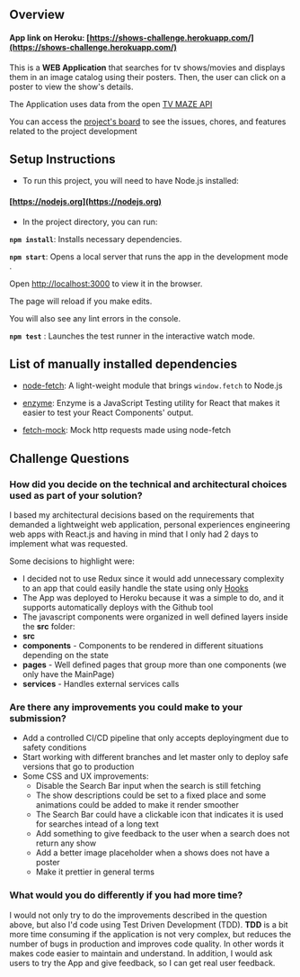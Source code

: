 ## Overview  
 
#### App link on Heroku: [https://shows-challenge.herokuapp.com/](https://shows-challenge.herokuapp.com/)  
  
This is a **WEB Application** that searches for tv shows/movies and displays them in an image catalog using their posters. Then, the user can click on a poster to view the show's details.  
  

The Application uses data from the open [TV MAZE API](https://www.tvmaze.com/api)  
  
You can access the [project's board](https://trello.com/b/Fat0VJV1/hp-movies-challenge) to see the issues, chores, and features related to the project development  
 
 
## Setup Instructions  
 
- To run this project, you will need to have Node.js installed:  
  
####  [https://nodejs.org](https://nodejs.org)  
  
- In the project directory, you can run:  
  
**`npm install`**: Installs necessary dependencies.
  
**`npm start`**: Opens a local server that runs the app in the development mode  .

Open [http://localhost:3000](http://localhost:3000) to view it in the browser.  

The page will reload if you make edits.
  
You will also see any lint errors in the console.  
  
**`npm test`** : Launches the test runner in the interactive watch mode. 


## List of manually installed dependencies  
  
- [node-fetch](https://github.com/node-fetch/node-fetch): A light-weight module that brings `window.fetch` to Node.js  
  
- [enzyme](https://airbnb.io/enzyme/): Enzyme is a JavaScript Testing utility for React that makes it easier to test your React Components' output.  
  
- [fetch-mock](http://www.wheresrhys.co.uk/fetch-mock): Mock http requests made using node-fetch  


## Challenge Questions  
 
### How did you decide on the technical and architectural choices used as part of your solution?  

I based my architectural decisions based on the requirements that demanded a lightweight web application, personal experiences engineering web apps with React.js and having in mind that I only had 2 days to implement what was requested.  
  
Some decisions to highlight were:  

- I decided not to use Redux since it would add unnecessary complexity to an app that could easily handle the state using only [Hooks](https://reactjs.org/docs/hooks-intro.html)  
- The App was deployed to Heroku because it was a simple to do, and it supports automatically deploys with the Github tool  
- The javascript components were organized in well defined layers inside the **src** folder:  
- **src**  
- **components** - Components to be rendered in different situations depending on the state  
- **pages** - Well defined pages that group more than one components (we only have the MainPage)  
- **services** - Handles external services calls  
  
### Are there any improvements you could make to your submission?  

  - Add a controlled CI/CD pipeline that only accepts deployingment due to safety conditions
  - Start working with different branches and let master only to deploy safe versions that go to production
  - Some CSS and UX improvements:
	  - Disable the Search Bar input when the search is still fetching
	  - The show descriptions could be set to a fixed place and some animations could be added to make it render smoother
	  - The Search Bar could have a clickable icon that indicates it is used for searches intead of a long text
	  - Add something to give feedback to the user when a search does not return any show
	  - Add a better image placeholder when a shows does not have a poster
	  - Make it prettier in general terms

### What would you do differently if you had more time?

I would not only try to do the improvements described in the question above, but also I'd code using Test Driven Development (TDD). **TDD**  is a bit more time consuming if the application is not very complex, but reduces the number of bugs in production and improves code quality. In other words it makes code easier to maintain and understand. In addition, I would ask users to try the App and give feedback, so I can get real user feedback.
